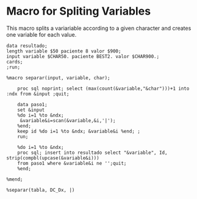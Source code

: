 # Macro for Spliting Variables
This macro splits a variariable according to a given character and creates one variable for each value.

    data resultado;
    length variable $50 paciente 8 valor $900;
    input variable $CHAR50. paciente BEST2. valor $CHAR900.;
    cards;
    ;run;

    %macro separar(input, variable, char);
    
    	proc sql noprint; select (max(count(&variable,"&char")))+1 into :ndx from &input ;quit;
    
    	data paso1;
    	set &input
    	%do i=1 %to &ndx;
    	 &variable&i=scan(&variable,&i,'|');
    	%end;
    	keep id %do i=1 %to &ndx; &variable&i %end; ;
    	run;
    
    	%do i=1 %to &ndx;
    	proc sql; insert into resultado select "&variable", Id, strip(compbl(upcase(&variable&i))) 
    	from paso1 where &variable&i ne '';quit;
    	%end;
    
    %mend;
    
    %separar(tabla, DC_Dx, |)
